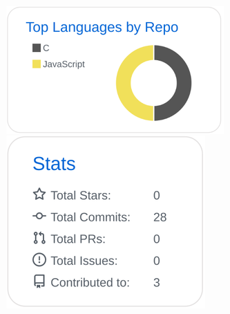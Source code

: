 [![](https://raw.githubusercontent.com/rappy-git/rappy-git/main/profile-summary-card-output/github/1-repos-per-language.svg)](https://github.com/vn7n24fzkq/github-profile-summary-cards)
[![](https://raw.githubusercontent.com/rappy-git/rappy-git/main/profile-summary-card-output/github/3-stats.svg)](https://github.com/vn7n24fzkq/github-profile-summary-cards)
